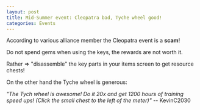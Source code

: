 ```yaml
---
layout: post
title: Mid-Summer event: Cleopatra bad, Tyche wheel good!
categories: Events
---
```


According to various alliance member the Cleopatra event is a **scam**!

Do not spend gems when using the keys, the rewards are not worth it.

Rather => "disassemble" the key parts in your items screen to get resource chests!

On the other hand the Tyche wheel is generous:

_"The Tych wheel is awesome! Do it 20x and get 1200 hours of training speed ups!
(Click the small chest to the left of the meter)"_ -- KevinC2030
